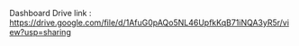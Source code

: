 Dashboard Drive link : https://drive.google.com/file/d/1AfuG0pAQo5NL46UpfkKqB71iNQA3yR5r/view?usp=sharing
